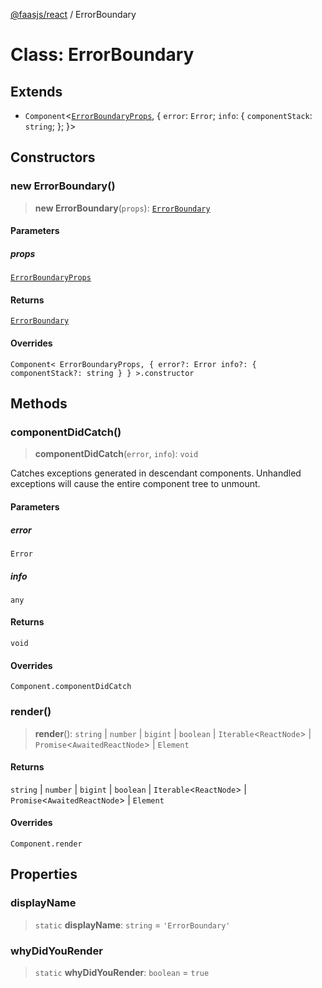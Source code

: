 [@faasjs/react](../README.md) / ErrorBoundary

# Class: ErrorBoundary

## Extends

- `Component`\<[`ErrorBoundaryProps`](../interfaces/ErrorBoundaryProps.md), \{ `error`: `Error`; `info`: \{ `componentStack`: `string`; \}; \}\>

## Constructors

### new ErrorBoundary()

> **new ErrorBoundary**(`props`): [`ErrorBoundary`](ErrorBoundary.md)

#### Parameters

##### props

[`ErrorBoundaryProps`](../interfaces/ErrorBoundaryProps.md)

#### Returns

[`ErrorBoundary`](ErrorBoundary.md)

#### Overrides

`Component< ErrorBoundaryProps, { error?: Error info?: { componentStack?: string } } >.constructor`

## Methods

### componentDidCatch()

> **componentDidCatch**(`error`, `info`): `void`

Catches exceptions generated in descendant components. Unhandled exceptions will cause
the entire component tree to unmount.

#### Parameters

##### error

`Error`

##### info

`any`

#### Returns

`void`

#### Overrides

`Component.componentDidCatch`

### render()

> **render**(): `string` \| `number` \| `bigint` \| `boolean` \| `Iterable`\<`ReactNode`\> \| `Promise`\<`AwaitedReactNode`\> \| `Element`

#### Returns

`string` \| `number` \| `bigint` \| `boolean` \| `Iterable`\<`ReactNode`\> \| `Promise`\<`AwaitedReactNode`\> \| `Element`

#### Overrides

`Component.render`

## Properties

### displayName

> `static` **displayName**: `string` = `'ErrorBoundary'`

### whyDidYouRender

> `static` **whyDidYouRender**: `boolean` = `true`
